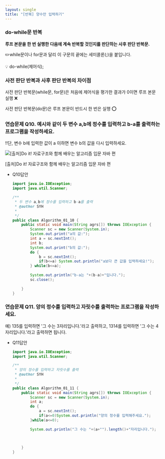 ```yaml
---
layout: single
title: "[반복] 양수만 입력하기"
---
```


### do-while문 반복

**루프 본문을 한 번 실행한 다음에 계속 반복할 것인지를 판단하는 사후 판단 반복문.**

✏️while문이나 for문과 달리 이 구문의 끝에는 세미콜론(;)을 붙입니다.

<aside>
💡 do-while(제어식);

</aside>

### 사전 판단 반복과 사후 판단 반복의 차이점

사전 판단 반복문(while문, for문)은 처음에 제어식을 평가한 결과가 0이면 루프 본문 실행 ❌

사전 판단 반복문(do문)은 루프 본문이 반드시  한 번은 실행 ⭕

### 연습문제 Q10. 예시와 같이 두 변수 a,b에 정수를 입력하고 b-a를 출력하는 프로그램을 작성하세요.

‼️단, 변수 b에 입력한 값이 a 이하면 변수 b의 값을 다시 입력하세요.

![[출처]Do it! 자료구조와 함께 배우는 알고리즘 입문 자바 편](https://user-images.githubusercontent.com/58998646/142133453-671cf9bd-80c7-474e-bb8d-a6822e106a6b.png)

[출처]Do it! 자료구조와 함께 배우는 알고리즘 입문 자바 편

- Q10답안
    
    ```java
    import java.io.IOException;
    import java.util.Scanner; 
    
    /**
     * 두 변수 a,b에 정수를 입력하고 b-a를 출력
     * @author SYH
     *
     */
    public class Algorithm_01_10 {
    	public static void main(String agrs[]) throws IOException {
    		Scanner sc = new Scanner(System.in);
    		System.out.print("a의 값:");
    		int a = sc.nextInt();
    		int b;
    		System.out.print("b의 값:");
    		do {
    			b = sc.nextInt();
    			if(b<=a) System.out.println("a보다 큰 값을 입력하세요!");
    		} while(b<=a);
    		
    		System.out.println("b-a는 "+(b-a)+"입니다.");
    		sc.close();
    		
    	}
    }
    ```
    

### 연습문제 Q11. 양의 정수를 입력하고 자릿수를 출력하는 프로그램을 작성하세요.

예) 135를 입력하면 '그 수는 3자리입니다.'라고 출력하고, 1314를 입력하면 '그 수는 4자리입니다.'라고 출력하면 됩니다.

- Q11답안
    
    ```java
    import java.io.IOException;
    import java.util.Scanner; 
    
    /**
     * 양의 정수를 입력하고 자릿수를 출력
     * @author SYH
     *
     */
    public class Algorithm_01_11 {
    	public static void main(String agrs[]) throws IOException {
    		Scanner sc = new Scanner(System.in);
    		int a;
    		do {
    			a = sc.nextInt();
    			if(a<=0)System.out.println("양의 정수를 입력해주세요.");
    		}while(a<=0);
    		
    		System.out.println("그 수는 "+(a+"").length()+"자리입니다.");
    		
    		
    		
    	}
    }
    ```